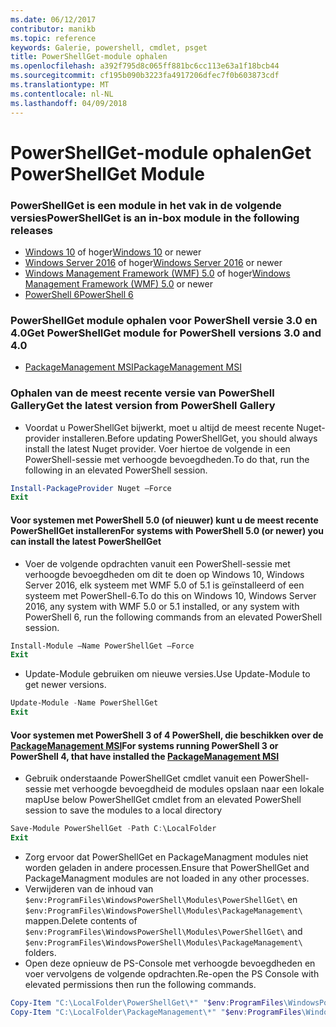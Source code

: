 ```yaml
---
ms.date: 06/12/2017
contributor: manikb
ms.topic: reference
keywords: Galerie, powershell, cmdlet, psget
title: PowerShellGet-module ophalen
ms.openlocfilehash: a392f795d8c065ff881bc6cc113e63a1f18bcb44
ms.sourcegitcommit: cf195b090b3223fa4917206dfec7f0b603873cdf
ms.translationtype: MT
ms.contentlocale: nl-NL
ms.lasthandoff: 04/09/2018
---
```

<a name="get-powershellget-module"></a><span data-ttu-id="09f20-103">PowerShellGet-module ophalen</span><span class="sxs-lookup"><span data-stu-id="09f20-103">Get PowerShellGet Module</span></span>
========================

### <a name="powershellget-is-an-in-box-module-in-the-following-releases"></a><span data-ttu-id="09f20-104">PowerShellGet is een module in het vak in de volgende versies</span><span class="sxs-lookup"><span data-stu-id="09f20-104">PowerShellGet is an in-box module in the following releases</span></span>
- <span data-ttu-id="09f20-105">[Windows 10](https://www.microsoft.com/windows/get-windows-10) of hoger</span><span class="sxs-lookup"><span data-stu-id="09f20-105">[Windows 10](https://www.microsoft.com/windows/get-windows-10) or newer</span></span>
- <span data-ttu-id="09f20-106">[Windows Server 2016](https://technet.microsoft.com/windows-server-docs/get-started/windows-server-2016) of hoger</span><span class="sxs-lookup"><span data-stu-id="09f20-106">[Windows Server 2016](https://technet.microsoft.com/windows-server-docs/get-started/windows-server-2016) or newer</span></span>
- <span data-ttu-id="09f20-107">[Windows Management Framework (WMF) 5.0](https://www.microsoft.com/download/details.aspx?id=50395) of hoger</span><span class="sxs-lookup"><span data-stu-id="09f20-107">[Windows Management Framework (WMF) 5.0](https://www.microsoft.com/download/details.aspx?id=50395) or newer</span></span>
- [<span data-ttu-id="09f20-108">PowerShell 6</span><span class="sxs-lookup"><span data-stu-id="09f20-108">PowerShell 6</span></span>](https://github.com/PowerShell/PowerShell/releases)

### <a name="get-powershellget-module-for-powershell-versions-30-and-40"></a><span data-ttu-id="09f20-109">PowerShellGet module ophalen voor PowerShell versie 3.0 en 4.0</span><span class="sxs-lookup"><span data-stu-id="09f20-109">Get PowerShellGet module for PowerShell versions 3.0 and 4.0</span></span>
- [<span data-ttu-id="09f20-110">PackageManagement MSI</span><span class="sxs-lookup"><span data-stu-id="09f20-110">PackageManagement MSI</span></span>](http://go.microsoft.com/fwlink/?LinkID=746217&clcid=0x409)

### <a name="get-the-latest-version-from-powershell-gallery"></a><span data-ttu-id="09f20-111">Ophalen van de meest recente versie van PowerShell Gallery</span><span class="sxs-lookup"><span data-stu-id="09f20-111">Get the latest version from PowerShell Gallery</span></span>

- <span data-ttu-id="09f20-112">Voordat u PowerShellGet bijwerkt, moet u altijd de meest recente Nuget-provider installeren.</span><span class="sxs-lookup"><span data-stu-id="09f20-112">Before updating PowerShellGet, you should always install the latest Nuget provider.</span></span> <span data-ttu-id="09f20-113">Voer hiertoe de volgende in een PowerShell-sessie met verhoogde bevoegdheden.</span><span class="sxs-lookup"><span data-stu-id="09f20-113">To do that, run the following in an elevated PowerShell session.</span></span>
```powershell
Install-PackageProvider Nuget –Force
Exit
```

#### <a name="for-systems-with-powershell-50-or-newer-you-can-install-the-latest-powershellget"></a><span data-ttu-id="09f20-114">Voor systemen met PowerShell 5.0 (of nieuwer) kunt u de meest recente PowerShellGet installeren</span><span class="sxs-lookup"><span data-stu-id="09f20-114">For systems with PowerShell 5.0 (or newer) you can install the latest PowerShellGet</span></span>
- <span data-ttu-id="09f20-115">Voer de volgende opdrachten vanuit een PowerShell-sessie met verhoogde bevoegdheden om dit te doen op Windows 10, Windows Server 2016, elk systeem met WMF 5.0 of 5.1 is geïnstalleerd of een systeem met PowerShell-6.</span><span class="sxs-lookup"><span data-stu-id="09f20-115">To do this on Windows 10, Windows Server 2016, any system with WMF 5.0 or 5.1 installed, or any system with PowerShell 6, run the following commands from an elevated PowerShell session.</span></span>
```powershell
Install-Module –Name PowerShellGet –Force
Exit
```

- <span data-ttu-id="09f20-116">Update-Module gebruiken om nieuwe versies.</span><span class="sxs-lookup"><span data-stu-id="09f20-116">Use Update-Module to get newer versions.</span></span>
```powershell
Update-Module -Name PowerShellGet
Exit
```

#### <a name="for-systems-running-powershell-3-or-powershell-4-that-have-installed-the-packagemanagement-msihttpgomicrosoftcomfwlinklinkid746217clcid0x409"></a><span data-ttu-id="09f20-117">Voor systemen met PowerShell 3 of 4 PowerShell, die beschikken over de [PackageManagement MSI](http://go.microsoft.com/fwlink/?LinkID=746217&clcid=0x409)</span><span class="sxs-lookup"><span data-stu-id="09f20-117">For systems running PowerShell 3 or PowerShell 4, that have installed the [PackageManagement MSI](http://go.microsoft.com/fwlink/?LinkID=746217&clcid=0x409)</span></span>

- <span data-ttu-id="09f20-118">Gebruik onderstaande PowerShellGet cmdlet vanuit een PowerShell-sessie met verhoogde bevoegdheid de modules opslaan naar een lokale map</span><span class="sxs-lookup"><span data-stu-id="09f20-118">Use below PowerShellGet cmdlet from an elevated PowerShell session to save the modules to a local directory</span></span>

```powershell
Save-Module PowerShellGet -Path C:\LocalFolder
Exit
```

- <span data-ttu-id="09f20-119">Zorg ervoor dat PowerShellGet en PackageManagment modules niet worden geladen in andere processen.</span><span class="sxs-lookup"><span data-stu-id="09f20-119">Ensure that PowerShellGet and PackageManagment modules are not loaded in any other processes.</span></span>
- <span data-ttu-id="09f20-120">Verwijderen van de inhoud van `$env:ProgramFiles\WindowsPowerShell\Modules\PowerShellGet\` en `$env:ProgramFiles\WindowsPowerShell\Modules\PackageManagement\` mappen.</span><span class="sxs-lookup"><span data-stu-id="09f20-120">Delete contents of `$env:ProgramFiles\WindowsPowerShell\Modules\PowerShellGet\` and  `$env:ProgramFiles\WindowsPowerShell\Modules\PackageManagement\` folders.</span></span>
- <span data-ttu-id="09f20-121">Open deze opnieuw de PS-Console met verhoogde bevoegdheden en voer vervolgens de volgende opdrachten.</span><span class="sxs-lookup"><span data-stu-id="09f20-121">Re-open the PS Console with elevated permissions then run the following commands.</span></span>

```powershell
Copy-Item "C:\LocalFolder\PowerShellGet\*" "$env:ProgramFiles\WindowsPowerShell\Modules\PowerShellGet\" -Recurse -Force
Copy-Item "C:\LocalFolder\PackageManagement\*" "$env:ProgramFiles\WindowsPowerShell\Modules\PackageManagement\" -Recurse -Force
```